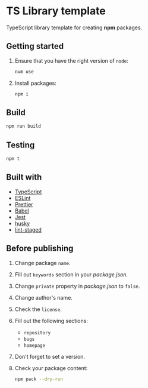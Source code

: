 # TS Library template

TypeScript library template for creating **npm** packages.

## Getting started

1. Ensure that you have the right version of `node`:

   ```sh
   nvm use
   ```

2. Install packages:

   ```sh
   npm i
   ```

## Build

```sh
npm run build
```

## Testing

```sh
npm t
```

## Built with

- [TypeScript](https://www.typescriptlang.org/)
- [ESLint](https://eslint.org/)
- [Prettier](https://prettier.io/)
- [Babel](https://babeljs.io/)
- [Jest](https://jestjs.io/)
- [husky](https://github.com/typicode/husky)
- [lint-staged](https://github.com/okonet/lint-staged)

## Before publishing

1. Change package `name`.
2. Fill out `keywords` section in your _package.json_.
3. Change `private` property in _package.json_ to `false`.
4. Change author's name.
5. Check the `license`.
6. Fill out the following sections:

   - `repository`
   - `bugs`
   - `homepage`

7. Don't forget to set a version.
8. Check your package content:

   ```sh
   npm pack --dry-run
   ```
